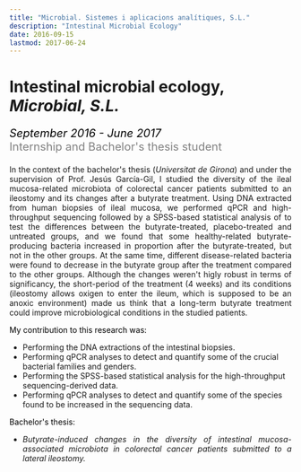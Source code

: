 ```yaml
---
title: "Microbial. Sistemes i aplicacions analítiques, S.L."
description: "Intestinal Microbial Ecology"
date: 2016-09-15
lastmod: 2017-06-24
---
```


# Intestinal microbial ecology, <i>Microbial, S.L.</i>
<p style='font-size:20px;color:gray'><em style='color:black;'>September 2016 - June 2017</em><br>
Internship and Bachelor's thesis student</p>

<p align='justify'> In the context of the bachelor's thesis (<i>Universitat de Girona</i>) and under the supervision of Prof. Jesús García-Gil, I studied the diversity of the ileal mucosa-related microbiota of colorectal cancer patients submitted to an ileostomy and its changes after a butyrate treatment. Using DNA extracted from human biopsies of ileal mucosa, we performed qPCR and high-throughput sequencing followed by a SPSS-based statistical analysis of to test the differences between the butyrate-treated, placebo-treated and untreated groups, and we found that some healthy-related butyrate-producing bacteria increased in proportion after the butyrate-treated, but not in the other groups. At the same time, different disease-related bacteria were found to decrease in the butyrate group after the treatment compared to the other groups. Although the changes weren't higly robust in terms of significancy, the short-period of the treatment (4 weeks) and its conditions (ileostomy allows oxigen to enter the ileum, which is supposed to be an anoxic environment) made us think that a long-term butyrate treatment could improve microbiological conditions in the studied patients.</p>

<p style='color:black;' align='justify'> My contribution to this research was:</p>

<p align='justify'>

* Performing the DNA extractions of the intestinal biopsies.
* Performing qPCR analyses to detect and quantify some of the crucial bacterial families and genders.
* Performing the SPSS-based statistical analysis for the high-throughput sequencing-derived data.
* Performing qPCR analyses to detect and quantify some of the species found to be increased in the sequencing data.

</p>

<p style='color:black;' align='justify'> Bachelor's thesis: </p> 

* <p align='justify'><em> Butyrate-induced changes in the diversity of intestinal mucosa-associated microbiota in colorectal cancer patients submitted to a lateral ileostomy. </em></p>